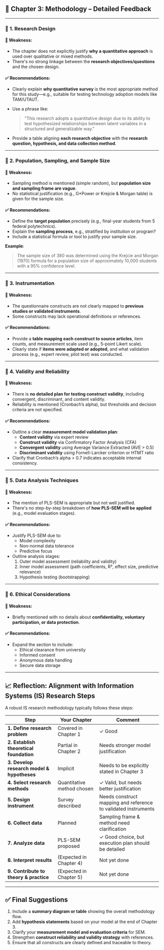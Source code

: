 
## 📘 Chapter 3: Methodology – Detailed Feedback

---

### 📌 **1. Research Design**

#### 🔎 Weakness:
- The chapter does not explicitly justify **why a quantitative approach** is used over qualitative or mixed methods.
- There's no strong linkage between the **research objectives/questions** and the chosen design.

#### ✅ Recommendations:
- Clearly explain **why quantitative survey** is the most appropriate method for this study—e.g., suitable for testing technology adoption models like TAM/UTAUT.
- Use a phrase like:  
  > "This research adopts a quantitative design due to its ability to test hypothesized relationships between latent variables in a structured and generalizable way."

- Provide a table aligning **each research objective** with the **research question, hypothesis, and data collection method**.

---

### 📌 **2. Population, Sampling, and Sample Size**

#### 🔎 Weakness:
- Sampling method is mentioned (simple random), but **population size and sampling frame are vague**.
- No statistical justification (e.g., G*Power or Krejcie & Morgan table) is given for the sample size.

#### ✅ Recommendations:
- Define the **target population** precisely (e.g., final-year students from 5 federal polytechnics).
- Explain the **sampling process**, e.g., stratified by institution or program?
- Include a statistical formula or tool to justify your sample size.

**Example**:
> The sample size of 380 was determined using the Krejcie and Morgan (1970) formula for a population size of approximately 10,000 students with a 95% confidence level.

---

### 📌 **3. Instrumentation**

#### 🔎 Weakness:
- The questionnaire constructs are not clearly mapped to **previous studies or validated instruments**.
- Some constructs may lack operational definitions or references.

#### ✅ Recommendations:
- Provide a **table mapping each construct to source articles**, item counts, and measurement scale used (e.g., 5-point Likert scale).
- Clearly state if **items were adapted or adopted**, and what validation process (e.g., expert review, pilot test) was conducted.

---

### 📌 **4. Validity and Reliability**

#### 🔎 Weakness:
- There is **no detailed plan for testing construct validity**, including convergent, discriminant, and content validity.
- Reliability is mentioned (Cronbach’s alpha), but thresholds and decision criteria are not specified.

#### ✅ Recommendations:
- Outline a clear **measurement model validation plan**:
  - **Content validity** via expert review
  - **Construct validity** via Confirmatory Factor Analysis (CFA)
  - **Convergent validity** using Average Variance Extracted (AVE > 0.5)
  - **Discriminant validity** using Fornell-Larcker criterion or HTMT ratio
- Clarify that Cronbach’s alpha > 0.7 indicates acceptable internal consistency.

---

### 📌 **5. Data Analysis Techniques**

#### 🔎 Weakness:
- The mention of PLS-SEM is appropriate but not well justified.
- There's no step-by-step breakdown of **how PLS-SEM will be applied** (e.g., model evaluation stages).

#### ✅ Recommendations:
- Justify PLS-SEM due to:
  - Model complexity
  - Non-normal data tolerance
  - Predictive focus
- Outline analysis stages:
  1. Outer model assessment (reliability and validity)
  2. Inner model assessment (path coefficients, R², effect size, predictive relevance)
  3. Hypothesis testing (bootstrapping)

---

### 📌 **6. Ethical Considerations**

#### 🔎 Weakness:
- Briefly mentioned with no details about **confidentiality, voluntary participation, or data protection**.
  
#### ✅ Recommendations:
- Expand the section to include:
  - Ethical clearance from university
  - Informed consent
  - Anonymous data handling
  - Secure data storage

---

## 📈 Reflection: Alignment with Information Systems (IS) Research Steps

A robust IS research methodology typically follows these steps:

| **Step** | **Your Chapter** | **Comment** |
|----------|------------------|-------------|
| **1. Define research problem** | Covered in Chapter 1 | ✓ Good |
| **2. Establish theoretical foundation** | Partial in Chapter 2 | Needs stronger model justification |
| **3. Develop research model & hypotheses** | Implicit | Needs to be explicitly stated in Chapter 3 |
| **4. Select research methods** | Quantitative method chosen | ✓ Valid, but needs better justification |
| **5. Design instrument** | Survey described | Needs construct mapping and reference to validated instruments |
| **6. Collect data** | Planned | Sampling frame & method need clarification |
| **7. Analyze data** | PLS-SEM proposed | ✓ Good choice, but execution plan should be detailed |
| **8. Interpret results** | (Expected in Chapter 4) | Not yet done |
| **9. Contribute to theory & practice** | (Expected in Chapter 5) | Not yet done |

---

## ✅ Final Suggestions

1. Include a **summary diagram or table** showing the overall methodology flow.
2. Add **hypothesis statements** based on your model at the end of Chapter 3.
3. Clarify your **measurement model and evaluation criteria** for SEM.
4. Strengthen **construct reliability and validity strategy** with references.
5. Ensure that all constructs are clearly defined and traceable to theory.

